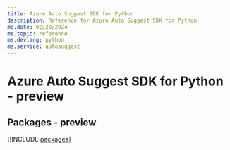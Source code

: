 ```yaml
---
title: Azure Auto Suggest SDK for Python
description: Reference for Azure Auto Suggest SDK for Python
ms.date: 02/28/2024
ms.topic: reference
ms.devlang: python
ms.service: autosuggest
---
```

# Azure Auto Suggest SDK for Python - preview
## Packages - preview
[!INCLUDE [packages](auto-suggest-index.md)]